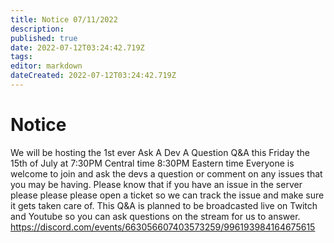 ```yaml
---
title: Notice 07/11/2022
description: 
published: true
date: 2022-07-12T03:24:42.719Z
tags: 
editor: markdown
dateCreated: 2022-07-12T03:24:42.719Z
---
```


# Notice
We will be hosting the 1st ever Ask A Dev A Question  Q&A this Friday the 15th of July at 7:30PM Central time 8:30PM Eastern time
Everyone is welcome to join and ask the devs a question or comment on any issues that you may be having. Please know that if you have an issue in the server please please please open a ticket so we can track the issue and make sure it gets taken care of.
This Q&A is planned to be broadcasted live on Twitch and Youtube so you can ask questions on the stream for us to answer.
https://discord.com/events/663056607403573259/996193984164675615